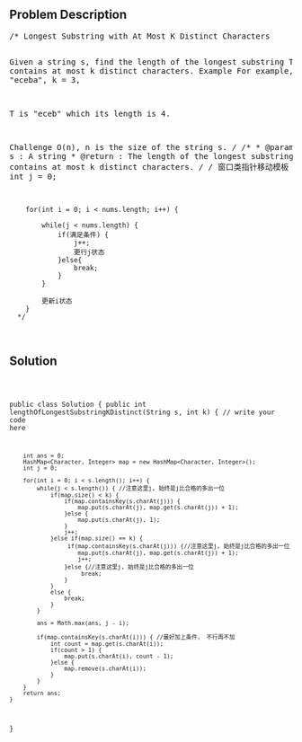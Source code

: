 <!--
<style>
  body { font-family: Arial, sans-serif; }
  .container { max-width: 100%; margin: auto; padding: 20px; }
  .comment-block { background-color: #f9f9f9; padding: 10px; border-left: 5px solid #ccc; max-width: 50%; margin: auto;}
  .code-block { background-color: #f4f4f4; padding: 10px; border: 1px solid #ddd; }
</style>
-->

<div class='container'>
<h2>Problem Description</h2>
<div class='comment-block'>
<pre>
/* Longest Substring with At Most K Distinct Characters

Given a string s, find the length of the longest substring T that contains at most k distinct characters.
Example
For example, Given s = "eceba", k = 3,

T is "eceb" which its length is 4.

Challenge 
O(n), n is the size of the string s.
*/
    /**
     * @param s : A string
     * @return : The length of the longest substring 
     *           that contains at most k distinct characters.
     */
        /* 窗口类指针移动模板
        int j = 0;

        for(int i = 0; i < nums.length; i++) {

            while(j < nums.length) {
                if(满足条件) {
                    j++;
                    更行j状态
                }else{
                    break;
                }
            }

            更新i状态
        }
      */
</pre>
</div>

<h2>Solution</h2>
<div class='code-block'>
<pre><code class='language-java'>

public class Solution {
    public int lengthOfLongestSubstringKDistinct(String s, int k) {
        // write your code here     

        int ans = 0;
        HashMap<Character, Integer> map = new HashMap<Character, Integer>();
        int j = 0;
        
        for(int i = 0; i < s.length(); i++) {
            while(j < s.length()) { //注意这里j, 始终是j比合格的多出一位
                if(map.size() < k) {
                    if(map.containsKey(s.charAt(j))) {
                        map.put(s.charAt(j), map.get(s.charAt(j)) + 1);
                    }else {
                        map.put(s.charAt(j), 1);
                    }
                    j++;
                }else if(map.size() == k) {
                     if(map.containsKey(s.charAt(j))) {//注意这里j, 始终是j比合格的多出一位
                        map.put(s.charAt(j), map.get(s.charAt(j)) + 1);
                        j++;
                    }else {//注意这里j, 始终是j比合格的多出一位
                         break;
                    }                   
                }
                else {
                    break;
                }
            }
        
            ans = Math.max(ans, j - i);
            
            if(map.containsKey(s.charAt(i))) { //最好加上条件， 不行再不加
                int count = map.get(s.charAt(i));
                if(count > 1) {
                    map.put(s.charAt(i), count - 1);
                }else {
                    map.remove(s.charAt(i));
                }
            }
        }
        return ans;
    }
}</code></pre>
</div>
</div>
